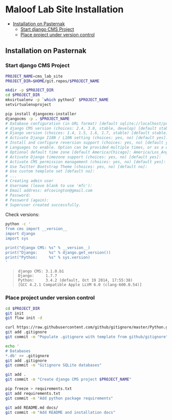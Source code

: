 # Maloof Lab Site Installation

<!-- MarkdownTOC -->

- [Installation on Pasternak](#installation-on-pasternak)
    - [Start django CMS Project](#start-django-cms-project)
    - [Place project under version control](#place-project-under-version-control)

<!-- /MarkdownTOC -->

## Installation on Pasternak

### Start django CMS Project

```sh
PROJECT_NAME=cms_lab_site
PROJECT_DIR=$HOME/git.repos/$PROJECT_NAME

mkdir -p $PROJECT_DIR
cd $PROJECT_DIR
mkvirtualenv -p `which python3` $PROJECT_NAME
setvirtualenvproject

pip install djangocms-installer
djangocms -p . $PROJECT_NAME
# Database configuration (in URL format) [default sqlite://localhost/project.db]: 
# django CMS version (choices: 2.4, 3.0, stable, develop) [default stable]: develop
# Django version (choices: 1.4, 1.5, 1.6, 1.7, stable) [default stable]: 1.7
# Activate Django I18N / L10N setting (choices: yes, no) [default yes]: no
# Install and configure reversion support (choices: yes, no) [default yes]: 
# Languages to enable. Option can be provided multiple times, or as a comma separated list. Only language codes supported by Django can be used here: en-us
# Optional default time zone [default America/Chicago]: America/Los_Angeles
# Activate Django timezone support (choices: yes, no) [default yes]: 
# Activate CMS permission management (choices: yes, no) [default yes]: 
# Use Twitter Bootstrap Theme (choices: yes, no) [default no]: 
# Use custom template set [default no]: 
# ...
# Creating admin user
# Username (leave blank to use 'mfc'):    
# Email address: mfcovington@gmail.com
# Password: 
# Password (again): 
# Superuser created successfully.
```

Check versions:

```sh
python -c '
from cms import __version__
import django
import sys

print("django CMS: %s" % __version__)
print("Django:     %s" % django.get_version())
print("Python:     %s" % sys.version)
'
```

>     django CMS: 3.1.0.b1
>     Django:     1.7.7
>     Python:     3.4.2 (default, Oct 19 2014, 17:55:38) 
>     [GCC 4.2.1 Compatible Apple LLVM 6.0 (clang-600.0.54)]

### Place project under version control

```sh
cd $PROJECT_DIR
git init
git flow init -d

curl https://raw.githubusercontent.com/github/gitignore/master/Python.gitignore > .gitignore
git add .gitignore
git commit -m "Populate .gitignore with template from github/gitignore"

echo '
# Databases
*.db' >> .gitignore
git add .gitignore
git commit -m "Gitignore SQLite databases"

git add .
git commit -m "Create django CMS project $PROJECT_NAME"

pip freeze > requirements.txt
git add requirements.txt
git commit -m "Add python package requirements"

git add README.md docs/
git commit -m "Add README and installation docs"
```
